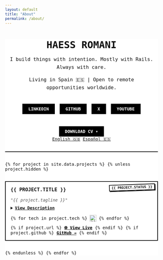 ```yaml
---
layout: default
title: "About"
permalink: /about/
---
```


<!-- Google Fonts: Space Mono for brutalist aesthetic -->
<link href="https://fonts.googleapis.com/css2?family=Space+Mono&display=swap" rel="stylesheet">

<style>
  .about-container {
    font-family: 'Space Mono', monospace;
    background: #fff;
    color: #111;
  }

  .landing {
    text-align: center;
    margin-bottom: 4rem;
    border-bottom: 2px solid #000;
    padding-bottom: 2rem;
  }

  .button {
    display: inline-block;
    background: #000;
    color: #fff;
    padding: 0.5em 1.25em;
    text-decoration: none;
    font-weight: bold;
    text-transform: uppercase;
    margin-top: 1.5rem;
    border: 2px solid #000;
  }

  .button:hover {
    background: #fff;
    color: #000;
  }

  .portfolio-grid {
    display: grid;
    gap: 2rem;
    grid-template-columns: repeat(auto-fit, minmax(300px, 1fr));
  }

  .project-card {
    border: 2px solid #000;
    background: #fff;
    display: flex;
    flex-direction: column;
    position: relative;
  }

.project-image {
  width: 100%;
  border-bottom: 2px solid #000;
}

.project-image img {
  width: 100%;
  height: auto;
  display: block;
}

  .project-content {
    padding: 1.25rem;
    display: flex;
    flex-direction: column;
    gap: 0.75rem;
  }

  .project-title {
    font-size: 1.25rem;
    font-weight: bold;
    text-transform: uppercase;
    margin: 0;
  }

  .project-tagline {
    font-size: 1rem;
    font-style: italic;
    color: #555;
  }

  .project-description {
    font-size: 0.95rem;
    line-height: 1.5;
  }

  .tech-stack {
    display: flex;
    flex-wrap: wrap;
    gap: 0.5rem;
    align-items: center;
    margin-top: 0.5rem;
  }

  .tech-stack img {
    width: 24px;
    height: 24px;
  }

  .project-content a {
    font-weight: bold;
    color: #000;
    text-decoration: underline;
    margin-top: 0.5rem;
  }

  .project-content a:hover {
    text-decoration: none;
  }

  .projects-grid {
    display: grid;
    grid-template-columns: repeat(auto-fit, minmax(260px, 1fr));
    gap: 2rem; /* increase this value */
    font-family: 'Space Mono', monospace;
  }

  .project-card {
    position: relative;
    background: #fff;
    border: 2px solid #000;
    padding: 1rem;
    transition: all 0.2s ease;
  }

  .project-card:hover {
    box-shadow: 0 0 0 2px black;
    transform: scale(1.01);
  }

  .status-badge {
    position: absolute;
    top: 0.5rem;
    right: 0.5rem;
    font-family: 'Space Mono', monospace;
    font-size: 0.7rem;
    text-transform: uppercase;
    padding: 2px 6px;
    font-weight: bold;
    border: 2px solid #000;

    /* brutalist sticker feel */
    transform: rotate(-2deg);
    box-shadow: 2px 2px 0 #000;
  }

/*   <div class="badges">
    <span class="status-badge status-live" title="Fully launched & in use">Live</span>
    <span class="status-badge status-wip" title="Work in progress">WIP</span>
    <span class="status-badge status-beta" title="Feature-complete but needs testing">Beta</span>
    <span class="status-badge status-archived" title="No longer maintained or updated">Archived</span>
    <span class="status-badge status-experimental" title="Prototypes, R&D, trying new tech">Experimental</span>
    <span class="status-badge status-v2" title="Major version update in the works">v2 Coming</span>
    <span class="status-badge status-refactor" title="Project being refactored">Refactor</span>
  </div> */

  /* Colorful variants */
  .status-live {
    background: #16a34a; /* green-600 */
    color: #fff;
  }

  .status-wip {
    background: #facc15; /* yellow-400 */
    color: #000;
  }

  .status-beta {
    background: #3b82f6; /* blue-500 */
    color: #fff;
  }

  .status-archived {
    background: #9ca3af; /* gray-400 */
    color: #fff;
  }

  .status-experimental {
    background: #a855f7; /* purple-500 */
    color: #fff;
  }

  .status-v2 {
    background: #4b5563; /* slate-600 */
    color: #fff;
  }

  .status-refactor {
    background: #f97316; /* orange-500 */
    color: #fff;
  }

  /* Type Variantes */
  .status-product {
    background: #000;
    color: #fff;
  }

  .status-tool {
    background: #f97316; /* orange */
    color: #fff;
  }

  .status-client {
    background: #0ea5e9; /* cyan */
    color: #fff;
  }

  .status-template {
    background: #eab308; /* gold */
    color: #000;
  }

  .status-open-source {
    background: #10b981; /* emerald */
    color: #fff;
  }

  .project-title {
    font-size: 1rem;
    text-transform: uppercase;
    font-weight: bold;
    margin: 0 0 0.25rem 0;
  }

  .project-tagline {
    font-size: 0.85rem;
    font-style: italic;
    color: #555;
    margin-bottom: 0.5rem;
  }

  .project-description summary {
    cursor: pointer;
    text-decoration: underline;
    font-weight: bold;
    font-size: 0.85rem;
  }

  .project-description p {
    margin: 0.5rem 0 0 0;
    font-size: 0.85rem;
    line-height: 1.4;
  }

  .tech-stack {
    display: flex;
    gap: 0.5rem;
    align-items: center;
    margin: 0.75rem 0;
  }

  .tech-stack img {
    width: 22px;
    height: 22px;
  }

  .project-link {
    font-size: 0.85rem;
    font-weight: bold;
    text-decoration: underline;
    color: #000;
  }

  .project-link:hover {
    text-decoration: none;
  }

  .landing {
    max-width: 700px;
    margin: 0 auto 2rem;
    padding: 0 1rem;
    text-align: center;
    border-bottom: 2px solid #000;
    padding-bottom: 2rem;
    font-family: 'Space Mono', monospace;
  }

  .landing-title {
    font-size: 2rem;
    text-transform: uppercase;
    font-weight: bold;
    margin-bottom: 0.5rem;
  }

  .landing-subtitle,
  .landing-tagline {
    font-size: 1rem;
    margin-bottom: 1rem;
    line-height: 1.6;
    color: #111;
  }

  .landing-points {
    text-align: left;
    margin: 0 auto 2rem;
    max-width: 600px;
    font-size: 0.9rem;
    line-height: 1.5;
  }

  .landing-links {
    display: flex;
    flex-wrap: wrap;
    gap: 1rem;
    justify-content: center;
  }

  .button {
    display: inline-block;
    background: #000;
    color: #fff;
    padding: 0.5em 1.25em;
    text-decoration: none;
    font-weight: bold;
    text-transform: uppercase;
    border: 2px solid #000;
    transition: all 0.2s ease;
  }

  .button:hover {
    background: #fff;
    color: #000;
  }

.type-badge {
  position: absolute;
  bottom: 0.75rem;
  right: 0.75rem;
  transform: rotate(-2deg);
  padding: 0.35rem 0.75rem;
  font-family: 'Space Mono', monospace;
  font-size: 0.65rem;
  font-weight: bold;
  text-transform: uppercase;
  border-radius: 9999px; /* pill shape */
  border: 2px solid #000;
  background: #fff;
  color: #000;
  box-shadow: 2px 2px 0 #000;
  pointer-events: none;
  z-index: 10;
  white-space: nowrap;
}

/* Core Types */

.type-default {
  background: #fff;
  color: #000;
}

.type-product {
  background: #000;
  color: #fff;
}

.type-tool {
  background: #f97316; /* orange */
  color: #fff;
}

.type-client {
  background: #0ea5e9; /* cyan */
  color: #fff;
}

.type-open-source {
  background: #10b981; /* emerald */
  color: #fff;
}

.type-template {
  background: #eab308; /* gold */
  color: #000;
}

/* Tech / Experimental Types */
.type-ai {
  background: #7c3aed; /* violet */
  color: #fff;
}

.type-api {
  background: #3b82f6; /* blue */
  color: #fff;
}

.type-library {
  background: #14b8a6; /* teal */
  color: #fff;
}

.type-cli {
  background: #1f2937; /* slate */
  color: #fff;
}

.type-devops {
  background: #6b7280; /* gray */
  color: #fff;
}

/* Origin Types */
.type-hackathon {
  background: #dc2626; /* red */
  color: #fff;
}

.type-startup {
  background: #be123c; /* rose */
  color: #fff;
}

.type-university {
  background: #334155; /* dark slate */
  color: #fff;
}

.type-side-hustle {
  background: #f59e0b; /* amber */
  color: #000;
}

.type-personal {
  background: #d946ef; /* pink */
  color: #fff;
}

/* Format / Use-Case Types */
.type-landing-page {
  background: #0f172a; /* navy */
  color: #fff;
}

.type-dashboard {
  background: #15803d; /* green */
  color: #fff;
}

.type-cms {
  background: #7e22ce; /* purple */
  color: #fff;
}

.type-ecommerce {
  background: #ef4444; /* red */
  color: #fff;
}
</style>

<div class="about-container">
  <section class="landing">
    <h1 class="landing-title">Haess Romani</h1>
    <p class="landing-subtitle" id="rotating-subtitle">
      I build things with intention. Mostly with Rails. Always with care.
    </p>
    <p class="landing-tagline">
      Living in Spain 🇪🇸 | Open to remote opportunities worldwide.
    </p>
    <div class="landing-links">
      <a href="https://www.linkedin.com/in/haessr" target="_blank" class="button">LinkedIn</a>
      <a href="https://github.com/haessr" target="_blank" class="button">GitHub</a>
      <a href="https://x.com/haessr" target="_blank" class="button">X</a>
      <a href="https://www.youtube.com/@haessbuilds" target="_blank" class="button">YouTube</a>
      <div class="cv-dropdown">
      <a href="#" class="button cv-trigger">Download CV ▾</a>
      <div class="cv-options">
        <a href="https://drive.google.com/uc?export=download&id=1LD9Ozwb3xhGbOJq9AitEscMHgINIa8Rn">English 🇬🇧</a>
        <a href="https://drive.google.com/uc?export=download&id=1HVwXTL1PvkUyoqC8hxqqNCWApodUg6ZX">Español 🇪🇸</a>
        <!-- <a href="https://drive.google.com/uc?export=download&id=FRENCH_FILE_ID">Français 🇫🇷</a> -->
      </div>
    </div>
    </div>
  </section>

  <section class="projects-grid">
    {% for project in site.data.projects %}
    {% unless project.hidden %}
      <div class="project-card">
        <span class="status-badge status-{{ project.status | downcase }}">{{ project.status }}</span>
        <h2 class="project-title">{{ project.title }}</h2>
        <p class="project-tagline">"{{ project.tagline }}"</p>
        <details class="project-description">
          <summary>View Description</summary>
          <p>{{ project.description }}</p>
        </details>
        <div class="tech-stack">
          {% for tech in project.tech %}
            <img src="https://cdn.simpleicons.org/{{ tech }}/000000" alt="{{ tech | capitalize }}">
          {% endfor %}
        </div>
        <div class="project-links">
          {% if project.url %}
            <a href="{{ project.url }}" class="project-link" target="_blank">🌐 View Live</a>
          {% endif %}
          {% if project.github %}
            <a href="{{ project.github }}" class="project-link" target="_blank">GitHub →</a>
          {% endif %}
        </div>
        <!-- <span class="type-badge type-{{ project.type | downcase }}">{{ project.type }}</span> -->
      </div>
      {% endunless %}
    {% endfor %}
  </section>
</div>

<script>
  const phrases = [
    "I build things with intention. Mostly with Rails. Always with care.",
    "Performance-minded, product-driven, always shipping.",
    "Engineering with clarity — product thinking included."
  ];

  let index = 0;
  const subtitleEl = document.getElementById("rotating-subtitle");

  setInterval(() => {
    index = (index + 1) % phrases.length;
    subtitleEl.textContent = phrases[index];
  }, 4000);
</script>

<!-- <script>
  document.querySelectorAll('.status-badge').forEach(badge => {
    const deg = (Math.random() - 0.5) * 4; // -2 to +2 degrees
    badge.style.transform = `rotate(${deg}deg)`;
  });
</script> -->

